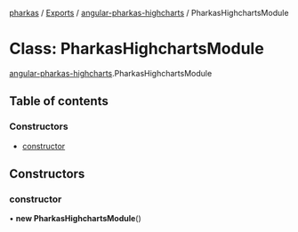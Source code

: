 [pharkas](../README.md) / [Exports](../modules.md) / [angular-pharkas-highcharts](../modules/angular_pharkas_highcharts.md) / PharkasHighchartsModule

# Class: PharkasHighchartsModule

[angular-pharkas-highcharts](../modules/angular_pharkas_highcharts.md).PharkasHighchartsModule

## Table of contents

### Constructors

- [constructor](angular_pharkas_highcharts.PharkasHighchartsModule.md#constructor)

## Constructors

### constructor

• **new PharkasHighchartsModule**()
